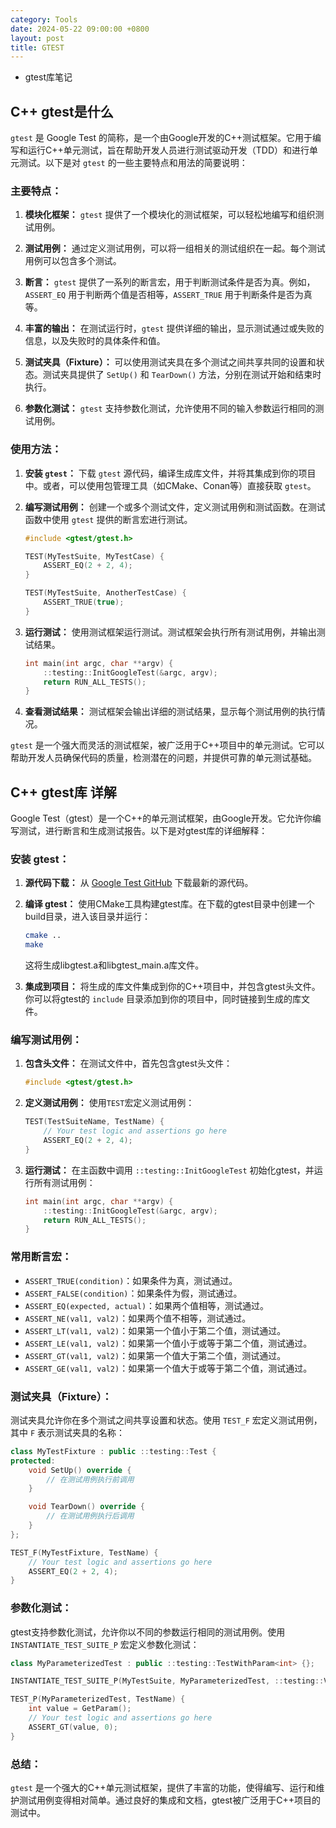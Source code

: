 ```yaml
---
category: Tools
date: 2024-05-22 09:00:00 +0800
layout: post
title: GTEST
---
```


+ gtest库笔记

## C++ gtest是什么

`gtest` 是 Google Test 的简称，是一个由Google开发的C++测试框架。它用于编写和运行C++单元测试，旨在帮助开发人员进行测试驱动开发（TDD）和进行单元测试。以下是对 `gtest` 的一些主要特点和用法的简要说明：

### 主要特点：

1. **模块化框架：** `gtest` 提供了一个模块化的测试框架，可以轻松地编写和组织测试用例。

2. **测试用例：** 通过定义测试用例，可以将一组相关的测试组织在一起。每个测试用例可以包含多个测试。

3. **断言：** `gtest` 提供了一系列的断言宏，用于判断测试条件是否为真。例如，`ASSERT_EQ` 用于判断两个值是否相等，`ASSERT_TRUE` 用于判断条件是否为真等。

4. **丰富的输出：** 在测试运行时，`gtest` 提供详细的输出，显示测试通过或失败的信息，以及失败时的具体条件和值。

5. **测试夹具（Fixture）：** 可以使用测试夹具在多个测试之间共享共同的设置和状态。测试夹具提供了 `SetUp()` 和 `TearDown()` 方法，分别在测试开始和结束时执行。

6. **参数化测试：** `gtest` 支持参数化测试，允许使用不同的输入参数运行相同的测试用例。

### 使用方法：

1. **安装 `gtest`：** 下载 `gtest` 源代码，编译生成库文件，并将其集成到你的项目中。或者，可以使用包管理工具（如CMake、Conan等）直接获取 `gtest`。

2. **编写测试用例：** 创建一个或多个测试文件，定义测试用例和测试函数。在测试函数中使用 `gtest` 提供的断言宏进行测试。

   ```cpp
   #include <gtest/gtest.h>

   TEST(MyTestSuite, MyTestCase) {
       ASSERT_EQ(2 + 2, 4);
   }

   TEST(MyTestSuite, AnotherTestCase) {
       ASSERT_TRUE(true);
   }
   ```

3. **运行测试：** 使用测试框架运行测试。测试框架会执行所有测试用例，并输出测试结果。

   ```cpp
   int main(int argc, char **argv) {
       ::testing::InitGoogleTest(&argc, argv);
       return RUN_ALL_TESTS();
   }
   ```

4. **查看测试结果：** 测试框架会输出详细的测试结果，显示每个测试用例的执行情况。

`gtest` 是一个强大而灵活的测试框架，被广泛用于C++项目中的单元测试。它可以帮助开发人员确保代码的质量，检测潜在的问题，并提供可靠的单元测试基础。

## C++ gtest库 详解

Google Test（gtest）是一个C++的单元测试框架，由Google开发。它允许你编写测试，进行断言和生成测试报告。以下是对gtest库的详细解释：

### 安装 gtest：

1. **源代码下载：** 从 [Google Test GitHub](https://github.com/google/googletest) 下载最新的源代码。

2. **编译 gtest：** 使用CMake工具构建gtest库。在下载的gtest目录中创建一个build目录，进入该目录并运行：

    ```bash
    cmake ..
    make
    ```

    这将生成libgtest.a和libgtest_main.a库文件。

3. **集成到项目：** 将生成的库文件集成到你的C++项目中，并包含gtest头文件。你可以将gtest的 `include` 目录添加到你的项目中，同时链接到生成的库文件。

### 编写测试用例：

1. **包含头文件：** 在测试文件中，首先包含gtest头文件：

    ```cpp
    #include <gtest/gtest.h>
    ```

2. **定义测试用例：** 使用`TEST`宏定义测试用例：

    ```cpp
    TEST(TestSuiteName, TestName) {
        // Your test logic and assertions go here
        ASSERT_EQ(2 + 2, 4);
    }
    ```

3. **运行测试：** 在主函数中调用 `::testing::InitGoogleTest` 初始化gtest，并运行所有测试用例：

    ```cpp
    int main(int argc, char **argv) {
        ::testing::InitGoogleTest(&argc, argv);
        return RUN_ALL_TESTS();
    }
    ```

### 常用断言宏：

- `ASSERT_TRUE(condition)`：如果条件为真，测试通过。
- `ASSERT_FALSE(condition)`：如果条件为假，测试通过。
- `ASSERT_EQ(expected, actual)`：如果两个值相等，测试通过。
- `ASSERT_NE(val1, val2)`：如果两个值不相等，测试通过。
- `ASSERT_LT(val1, val2)`：如果第一个值小于第二个值，测试通过。
- `ASSERT_LE(val1, val2)`：如果第一个值小于或等于第二个值，测试通过。
- `ASSERT_GT(val1, val2)`：如果第一个值大于第二个值，测试通过。
- `ASSERT_GE(val1, val2)`：如果第一个值大于或等于第二个值，测试通过。

### 测试夹具（Fixture）：

测试夹具允许你在多个测试之间共享设置和状态。使用 `TEST_F` 宏定义测试用例，其中 `F` 表示测试夹具的名称：

```cpp
class MyTestFixture : public ::testing::Test {
protected:
    void SetUp() override {
        // 在测试用例执行前调用
    }

    void TearDown() override {
        // 在测试用例执行后调用
    }
};

TEST_F(MyTestFixture, TestName) {
    // Your test logic and assertions go here
    ASSERT_EQ(2 + 2, 4);
}
```

### 参数化测试：

gtest支持参数化测试，允许你以不同的参数运行相同的测试用例。使用 `INSTANTIATE_TEST_SUITE_P` 宏定义参数化测试：

```cpp
class MyParameterizedTest : public ::testing::TestWithParam<int> {};

INSTANTIATE_TEST_SUITE_P(MyTestSuite, MyParameterizedTest, ::testing::Values(1, 2, 3));

TEST_P(MyParameterizedTest, TestName) {
    int value = GetParam();
    // Your test logic and assertions go here
    ASSERT_GT(value, 0);
}
```

### 总结：

`gtest` 是一个强大的C++单元测试框架，提供了丰富的功能，使得编写、运行和维护测试用例变得相对简单。通过良好的集成和文档，gtest被广泛用于C++项目的测试中。